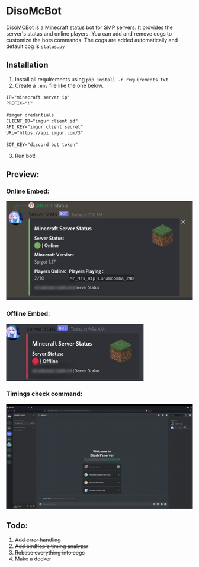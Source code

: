 DisoMcBot
======

DisoMCBot is a Minecraft status bot for SMP servers. It provides the server's status and online players. You can add and remove cogs to customize the bots commands. The cogs are added automatically and default cog is `status.py`

## Installation
1. Install all requirements using `pip install -r requirements.txt`
2. Create a `.env` file like the one below.
```
IP="minecraft server ip"
PREFIX="!"

#imgur credentials
CLIENT_ID="imgur client id"
API_KEY="imgur client secret"
URL="https://api.imgur.com/3"

BOT_KEY="discord bot token"
```
3. Run bot!


## Preview:
### Online Embed:
![plot](./preview/image1.png)
### Offline Embed:
![plot](./preview/image2.jpg)
### Timings check command:
![plot](./preview/image3.gif)


## Todo:
1. ~~Add error handling~~
2. ~~Add birdflop's timing analyzer~~
3. ~~Rebase everything into cogs~~
4. Make a docker
